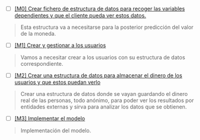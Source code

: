 - [ ] [[M0] Crear fichero de estructura de datos para recoger las variables dependientes y que el cliente pueda ver estos datos.](https://github.com/ignaciotitos/IV---HealthForAll/milestone/1) 
> Esta estructura va a necesitarse para la posterior predicción del valor de la moneda.
- [ ] [[M1] Crear y gestionar a los usuarios](https://github.com/ignaciotitos/IV---HealthForAll/milestone/3)
> Vamos a necesitar crear a los usuarios con su estructura de datos correspondiente.
- [ ] [[M2] Crear una estructura de datos para almacenar el dinero de los usuarios y que estos puedan verlo](https://github.com/ignaciotitos/IV---HealthForAll/milestone/2)
> Crear una estructura de datos donde se vayan guardando el dinero real de las personas, todo anónimo, para poder ver los resultados por entidades externas y sirva
> para analizar los datos que se obtienen.
- [ ] [[M3] Implementar el modelo](https://github.com/ignaciotitos/IV---HealthForAll/milestone/4)
> Implementación del modelo.
